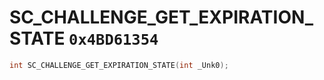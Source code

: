 # SC_CHALLENGE_GET_EXPIRATION_STATE `0x4BD61354`

```cpp
int SC_CHALLENGE_GET_EXPIRATION_STATE(int _Unk0);
```